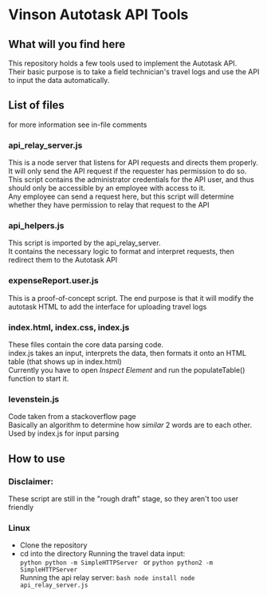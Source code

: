 # Vinson Autotask API Tools #

## What will you find here ##
This repository holds a few tools used to implement the Autotask API.  
Their basic purpose is to take a field technician's travel logs and use the API to input the data automatically.

## List of files ##
for more information see in-file comments

### api_relay_server.js ###
This is a node server that listens for API requests and directs them properly. It will only send the API request if the requester has permission to do so.  
This script contains the administrator credentials for the API user, and thus should only be accessible by an employee with access to it.  
Any employee can send a request here, but this script will determine whether they have permission to relay that request to the API  

### api_helpers.js ###
This script is imported by the api_relay_server.  
It contains the necessary logic to format and interpret requests, then redirect them to the Autotask API  

### expenseReport.user.js ###
This is a proof-of-concept script. The end purpose is that it will modify the autotask HTML to add the interface for uploading travel logs  

### index.html, index.css, index.js ###
These files contain the core data parsing code.  
index.js takes an input, interprets the data, then formats it onto an HTML table (that shows up in index.html)  
Currently you have to open *Inspect Element* and run the populateTable() function to start it.  

### levenstein.js ###
Code taken from a stackoverflow page  
Basically an algorithm to determine how *similar* 2 words are to each other.  
Used by index.js for input parsing  

## How to use ##
### Disclaimer: ###
These script are still in the "rough draft" stage, so they aren't too user friendly  

### Linux ###
* Clone the repository
* cd into the directory
Running the travel data input:  
        ```python
        python -m SimpleHTTPServer
        ```
        or
        ```python
        python2 -m SimpleHTTPServer
        ```  
Running the api relay server:
        ```bash
        node install
	node api_relay_server.js
        ```  
